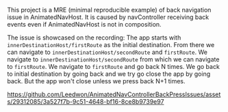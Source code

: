 This project is a MRE (minimal reproducible example) of back navigation issue in AnimatedNavHost.
It is caused by navController receiving back events even if AnimatedNavHost is not in composition.

The issue is showcased on the recording:
The app starts with `innerDestinationHost/firstRoute` as the initial destination.
From there we can navigate to `innerDestinationHost/secondRoute` and `firstRoute`.
We navigate to `innerDestinationHost/secondRoute` from which we can navigate to `firstRoute`.
We navigate to `firstRoute` and go back N times.
We go back to initial destination by going back and we try go close the app by going back.
But the app won't close unless we press back N+1 times.

https://github.com/Leedwon/AnimatedNavControllerBackPressIssues/assets/29312085/3a527f7b-9c51-4648-bf16-8ce8b9739e97
